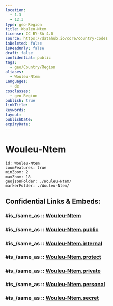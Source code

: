 ```yaml
---
location:
  - 1.3
  - 12.3
type: geo-Region
title: Wouleu-Ntem
license: CC BY-SA 4.0
source: https://datahub.io/core/country-codes
isDeleted: false
isReadOnly: false
draft: false
confidential: public
tags:
  - geo/Country/Region
aliases:
  - Wouleu-Ntem
Languages:
  - de
cssclasses:
  - geo-Region
publish: true
linkTitle:
keywords:
layout:
publishDate:
expiryDate:
---
```


# Wouleu-Ntem

```leaflet
id: Wouleu-Ntem
zoomFeatures: true 
minZoom: 2 
maxZoom: 18
geojsonFolder: ./Wouleu-Ntem/
markerFolder: ./Wouleu-Ntem/
```


## Confidential Links & Embeds: 

### #is_/same_as :: [Wouleu-Ntem](/_Standards/Earth/Continent/Africa/Africa~Central/Gabon/Provinces~Gabon/Wouleu-Ntem.md) 

### #is_/same_as :: [Wouleu-Ntem.public](/_public/Earth/Continent/Africa/Africa~Central/Gabon/Provinces~Gabon/Wouleu-Ntem.public.md) 

### #is_/same_as :: [Wouleu-Ntem.internal](/_internal/Earth/Continent/Africa/Africa~Central/Gabon/Provinces~Gabon/Wouleu-Ntem.internal.md) 

### #is_/same_as :: [Wouleu-Ntem.protect](/_protect/Earth/Continent/Africa/Africa~Central/Gabon/Provinces~Gabon/Wouleu-Ntem.protect.md) 

### #is_/same_as :: [Wouleu-Ntem.private](/_private/Earth/Continent/Africa/Africa~Central/Gabon/Provinces~Gabon/Wouleu-Ntem.private.md) 

### #is_/same_as :: [Wouleu-Ntem.personal](/_personal/Earth/Continent/Africa/Africa~Central/Gabon/Provinces~Gabon/Wouleu-Ntem.personal.md) 

### #is_/same_as :: [Wouleu-Ntem.secret](/_secret/Earth/Continent/Africa/Africa~Central/Gabon/Provinces~Gabon/Wouleu-Ntem.secret.md)

